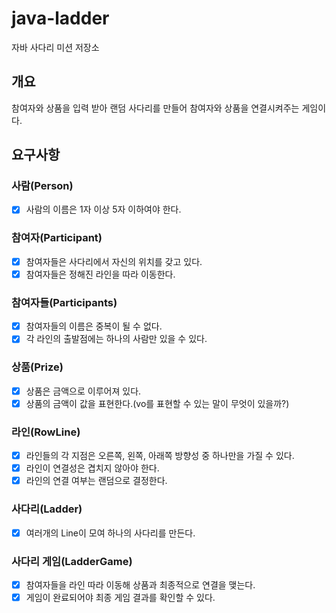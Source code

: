 # java-ladder

자바 사다리 미션 저장소

## 개요

참여자와 상품을 입력 받아 랜덤 사다리를 만들어 참여자와 상품을 연결시켜주는 게임이다.

## 요구사항

### 사람(Person)

- [x] 사람의 이름은 1자 이상 5자 이하여야 한다.

### 참여자(Participant)

- [x] 참여자들은 사다리에서 자신의 위치를 갖고 있다.
- [X] 참여자들은 정해진 라인을 따라 이동한다.

### 참여자들(Participants)

- [x] 참여자들의 이름은 중복이 될 수 없다.
- [x] 각 라인의 출발점에는 하나의 사람만 있을 수 있다.

### 상품(Prize)

- [x] 상품은 금액으로 이루어져 있다.
- [x] 상품의 금액이 값을 표현한다.(vo를 표현할 수 있는 말이 무엇이 있을까?)

### 라인(RowLine)

- [x] 라인들의 각 지점은 오른쪽, 왼쪽, 아래쪽 방향성 중 하나만을 가질 수 있다.
- [x] 라인이 연결성은 겹치지 않아야 한다.
- [x] 라인의 연결 여부는 랜덤으로 결정한다.

### 사다리(Ladder)

- [x] 여러개의 Line이 모여 하나의 사다리를 만든다.

### 사다리 게임(LadderGame)

- [x] 참여자들을 라인 따라 이동해 상품과 최종적으로 연결을 맺는다.
- [x] 게임이 완료되어야 최종 게임 결과를 확인할 수 있다.
